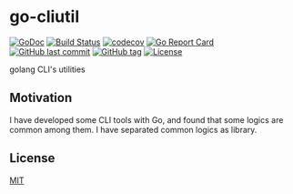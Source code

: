 # go-cliutil

[![GoDoc](http://img.shields.io/badge/go-documentation-blue.svg?style=flat-square)](http://godoc.org/github.com/suzuki-shunsuke/go-cliutil)
[![Build Status](https://cloud.drone.io/api/badges/suzuki-shunsuke/go-cliutil/status.svg)](https://cloud.drone.io/suzuki-shunsuke/go-cliutil)
[![codecov](https://codecov.io/gh/suzuki-shunsuke/go-cliutil/branch/master/graph/badge.svg)](https://codecov.io/gh/suzuki-shunsuke/go-cliutil)
[![Go Report Card](https://goreportcard.com/badge/github.com/suzuki-shunsuke/go-cliutil)](https://goreportcard.com/report/github.com/suzuki-shunsuke/go-cliutil)
[![GitHub last commit](https://img.shields.io/github/last-commit/suzuki-shunsuke/go-cliutil.svg)](https://github.com/suzuki-shunsuke/go-cliutil)
[![GitHub tag](https://img.shields.io/github/tag/suzuki-shunsuke/go-cliutil.svg)](https://github.com/suzuki-shunsuke/go-cliutil/releases)
[![License](http://img.shields.io/badge/license-mit-blue.svg?style=flat-square)](https://raw.githubusercontent.com/suzuki-shunsuke/go-cliutil/master/LICENSE)

golang CLI's utilities

## Motivation

I have developed some CLI tools with Go, and found that some logics are common among them.
I have separated common logics as library.

## License

[MIT](LICENSE)
